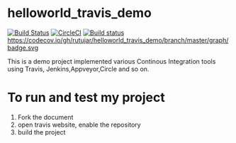 # helloworld_travis_demo

[![Build Status](https://travis-ci.org/rutujar/helloworld_travis_demo.svg?branch=master)](https://travis-ci.org/rutujar/helloworld_travis_demo)  [![CircleCI](https://circleci.com/gh/rutujar/helloworld_travis_demo.svg?style=svg)](https://circleci.com/gh/rutujar/helloworld_travis_demo)   [![Build status](https://ci.appveyor.com/api/projects/status/2wp50shl25yfw19q?svg=true)](https://ci.appveyor.com/project/rutujar/helloworld-travis-demo)   https://codecov.io/gh/rutujar/helloworld_travis_demo/branch/master/graph/badge.svg

This is a demo project implemented various Continous Integration tools using Travis, Jenkins,Appveyor,Circle and so on.

# To run and test my project
1. Fork the document 
2. open travis website, enable the repository
3. build the project


